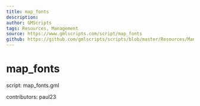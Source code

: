 ```yaml
---
title: map_fonts
description: 
author: GMScripts
tags: Resources, Management
source: https://www.gmlscripts.com/script/map_fonts
github: https://github.com/gmlscripts/scripts/blob/master/Resources/Management/map_fonts.gml
---
```


map_fonts
=========

script: map_fonts.gml

contributors: paul23
